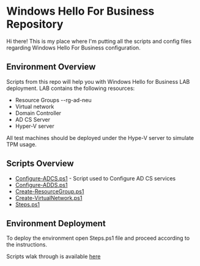# Windows Hello For Business Repository

Hi there!
This is my place where I'm putting all the scripts and config files regarding Windows Hello For Business configuration.

## Environment Overview
Scripts from this repo will help you with Windows Hello for Business LAB deployment.
LAB contains the following resources:
- Resource Groups 
--rg-ad-neu
- Virtual network
- Domain Controller
- AD CS Server
- Hyper-V server

All test machines should be deployed under the Hype-V server to simulate TPM usage.

## Scripts Overview
- [Configure-ADCS.ps1](https://github.com/przybylskirobert/whfb/blob/master/Configure-ADCS.ps1) - Script used to Configure AD CS services
- [Configure-ADDS.ps1](https://github.com/przybylskirobert/whfb/blob/master/Configure-ADDS.ps1) 
- [Create-ResourceGroup.ps1](https://github.com/przybylskirobert/whfb/blob/master/Create-ResourceGroup.ps1) 
- [Create-VirtualNetwork.ps1](https://github.com/przybylskirobert/whfb/blob/master/Deploy-VirtualMachines.ps1)  
- [Steps.ps1](https://github.com/przybylskirobert/whfb/blob/master/Steps.ps1) 

## Environment Deployment

To deploy the environment open Steps.ps1 file and proceed according to the instructions.

Scripts wlak through is available [here](https://www.azureblog.pl/tag/windows-hello/) 
